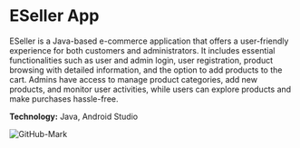 # ESeller App

ESeller is a Java-based e-commerce application that offers a user-friendly experience for both customers and administrators. It includes essential
functionalities such as user and admin login, user registration, product browsing with detailed information, and the option to add products to the cart.
Admins have access to manage product categories, add new products, and monitor user activities, while users can explore products and make
purchases hassle-free.

**Technology:** Java, Android Studio

![GitHub-Mark](https://drive.google.com/file/d/1agsGY3hGMVF30itNw2Z5TVWzUOlBDxSm/view?usp=drive_link)
